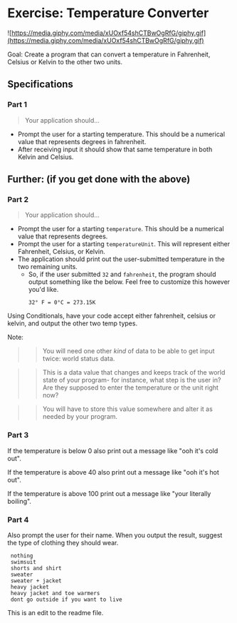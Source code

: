 # Exercise: Temperature Converter

![https://media.giphy.com/media/xUOxf54shCTBwOgRfG/giphy.gif](https://media.giphy.com/media/xUOxf54shCTBwOgRfG/giphy.gif)

Goal: Create a program that can convert a temperature in Fahrenheit, Celsius or Kelvin to the other two units.

## Specifications

### Part 1

> Your application should...

* Prompt the user for a starting temperature. This should be a numerical value that represents degrees in fahrenheit.
* After receiving input it should show that same temperature in both Kelvin and Celsius.

## Further: (if you get done with the above)

### Part 2

> Your application should...

* Prompt the user for a starting `temperature`. This should be a numerical value that represents degrees.
* Prompt the user for a starting `temperatureUnit`. This will represent either Fahrenheit, Celsius, or Kelvin.
* The application should print out the user-submitted temperature in the two remaining units.
  * So, if the user submitted `32` and `fahrenheit`, the program should output something like the below. Feel free to customize this however you'd like.
    ```text
    32° F = 0°C = 273.15K
    ```

Using Conditionals, have your code accept either fahrenheit, celsius or kelvin, and output the other two temp types.

Note:

>> You will need one other *kind* of data to be able to get input twice: world status data.

>> This is a data value that changes and keeps track of the world state of your program- for instance, what step is the user in? Are they supposed to enter the temperature or the unit right now?

>> You will have to store this value somewhere and alter it as needed by your program.



### Part 3
If the temperature is below 0 also print out a message like "ooh it's cold out".

If the temperature is above 40 also print out a message like "ooh it's hot out".

If the temperature is above 100 print out a message like "your literally boiling".

### Part 4
Also prompt the user for their name. When you output the result, suggest the type of clothing they should wear.

```
 nothing
 swimsuit
 shorts and shirt
 sweater
 sweater + jacket
 heavy jacket
 heavy jacket and toe warmers
 dont go outside if you want to live
```

This is an edit to the readme file.